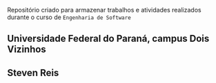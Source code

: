 Repositório criado para armazenar trabalhos e atividades realizados durante o curso de ```Engenharia de Software``` 

## Universidade Federal do Paraná, campus Dois Vizinhos
## Steven Reis